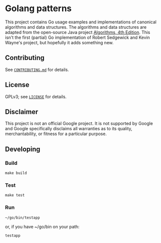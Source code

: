 # Golang patterns

This project contains Go usage examples and implementations of canonical
algorithms and data structures. The algorithms and data structures are adapted
from the open-source Java project
[Algorithms, 4th Edition](https://github.com/kevin-wayne/algs4). This isn't the
first (partial) Go implementation of Robert Sedgewick and Kevin Wayne's project,
but hopefully it adds something new.

## Contributing

See [`CONTRIBUTING.md`](CONTRIBUTING.md) for details.

## License

GPLv3; see [`LICENSE`](LICENSE) for details.

## Disclaimer

This project is not an official Google project. It is not supported by
Google and Google specifically disclaims all warranties as to its quality,
merchantability, or fitness for a particular purpose.

## Developing

### Build

    make build

### Test

    make test

### Run

    ~/go/bin/testapp

or, if you have ~/go/bin on your path:

    testapp
